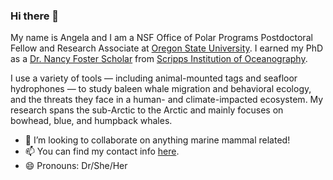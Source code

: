 ### Hi there 👋

My name is Angela and I am a NSF Office of Polar Programs Postdoctoral Fellow and Research Associate at [Oregon State University](https://oregonstate.edu/). I earned my PhD as a [Dr. Nancy Foster Scholar](https://fosterscholars.noaa.gov/) from [Scripps Institution of Oceanography](https://scripps.ucsd.edu/).

I use a variety of tools — including animal-mounted tags and seafloor hydrophones — to study baleen whale migration and behavioral ecology, and the threats they face in a human- and climate-impacted ecosystem. My research spans the sub-Arctic to the Arctic and mainly focuses on bowhead, blue, and humpback whales.


- 👯 I’m looking to collaborate on anything marine mammal related! 
- 📫 You can find my contact info [here](https://directory.oregonstate.edu/?type=search&cn=szesciorka).
- 😄 Pronouns: Dr/She/Her


<!--
**azorka/azorka** is a ✨ _special_ ✨ repository because its `README.md` (this file) appears on your GitHub profile.

- 👯 I’m looking to collaborate on anything marine mammal related! 
- 🤔 I’m looking for help with ...
- 💬 Ask me about ...
- 📫 You can find my contact info here.
- 😄 Pronouns: She/Her/Hers
- 
-->
